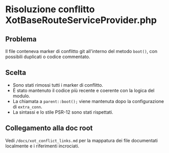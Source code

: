 # Risoluzione conflitto XotBaseRouteServiceProvider.php

## Problema
Il file conteneva marker di conflitto git  all'interno del metodo `boot()`, con possibili duplicati o codice commentato.

## Scelta
- Sono stati rimossi tutti i marker di conflitto.
- È stato mantenuto il codice più recente e coerente con la logica del modulo.
- La chiamata a `parent::boot();` viene mantenuta dopo la configurazione di `extra_conn`.
- La sintassi e lo stile PSR-12 sono stati rispettati.

## Collegamento alla doc root
Vedi `/docs/xot_conflict_links.md` per la mappatura dei file documentati localmente e i riferimenti incrociati.
